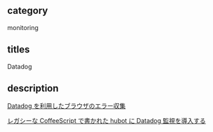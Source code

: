 ## category

monitoring

## titles

Datadog

## description

<a href="https://zenn.dev/kurosame/articles/482601fa0f422df9390d" target="_blank">Datadog を利用したブラウザのエラー収集</a>

<a href="https://kurosame-th.hatenadiary.com/entry/2020/11/10/102431" target="_blank">レガシーな CoffeeScript で書かれた hubot に Datadog 監視を導入する</a>
